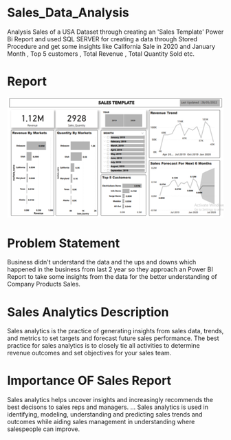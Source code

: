 # Sales_Data_Analysis
Analysis Sales of a USA Dataset through creating an 'Sales Template' Power Bi Report and used SQL SERVER for creating a data through Stored Procedure and get some insights like California Sale in 2020 and January Month , Top 5 customers , Total Revenue , Total Quantity Sold etc.

# Report
![](https://github.com/naveen12334/Sales_Data_Analysis/blob/main/Report_Image.PNG)

# Problem Statement
Business didn't understand the data and the ups and downs which happened in the business from last 2 year so they approach an Power BI Report to take some insights from the data for the better understanding of Company Products Sales.

# Sales Analytics Description

Sales analytics is the practice of generating insights from sales data, trends, and metrics to set targets and forecast future sales performance. The best practice for sales analytics is to closely tie all activities to determine revenue outcomes and set objectives for your sales team.

# Importance OF Sales Report

Sales analytics helps uncover insights and increasingly recommends the best decisons to sales reps and managers. ... Sales analytics is used in identifying, modeling, understanding and predicting sales trends and outcomes while aiding sales management in understanding where salespeople can improve.
